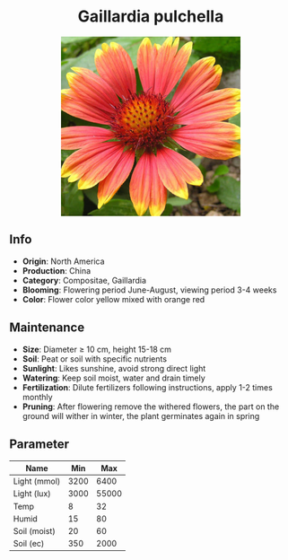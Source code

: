 <h1 align='center'>Gaillardia pulchella</h1>
<p align="center">
    <img 
        align='center'
        width='320'
        src="../images/gaillardia pulchella.png" 
        alt='Gaillardia pulchella' />
</p>

## Info

 - **Origin**: North America
 - **Production**: China
 - **Category**: Compositae, Gaillardia
 - **Blooming**: Flowering period June-August, viewing period 3-4 weeks
 - **Color**: Flower color yellow mixed with orange red

## Maintenance

 - **Size**: Diameter ≥ 10 cm, height 15-18 cm
 - **Soil**: Peat or soil with specific nutrients
 - **Sunlight**: Likes sunshine, avoid strong direct light
 - **Watering**: Keep soil moist, water and drain timely
 - **Fertilization**: Dilute fertilizers following instructions, apply 1-2 times monthly
 - **Pruning**: After flowering remove the withered flowers, the part on the ground will wither in winter, the plant germinates again in spring

## Parameter

| Name         | Min  | Max   |
|--------------|------|-------|
| Light (mmol) | 3200 | 6400  |
| Light (lux)  | 3000 | 55000 |
| Temp         | 8    | 32    |
| Humid        | 15   | 80    |
| Soil (moist) | 20   | 60    |
| Soil (ec)    | 350  | 2000  |